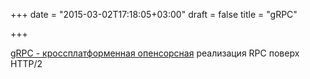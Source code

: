 +++
date = "2015-03-02T17:18:05+03:00"
draft = false
title = "gRPC"

+++

<p><a href="http://corner.squareup.com/2015/02/grpc.html">gRPC - кроссплатформенная опенсорсная</a> реализация&nbsp;RPC поверх HTTP/2</p>

